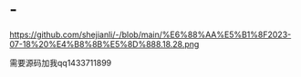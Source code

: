 # -
https://github.com/shejianli/-/blob/main/%E6%88%AA%E5%B1%8F2023-07-18%20%E4%B8%8B%E5%8D%888.18.28.png

需要源码加我qq1433711899